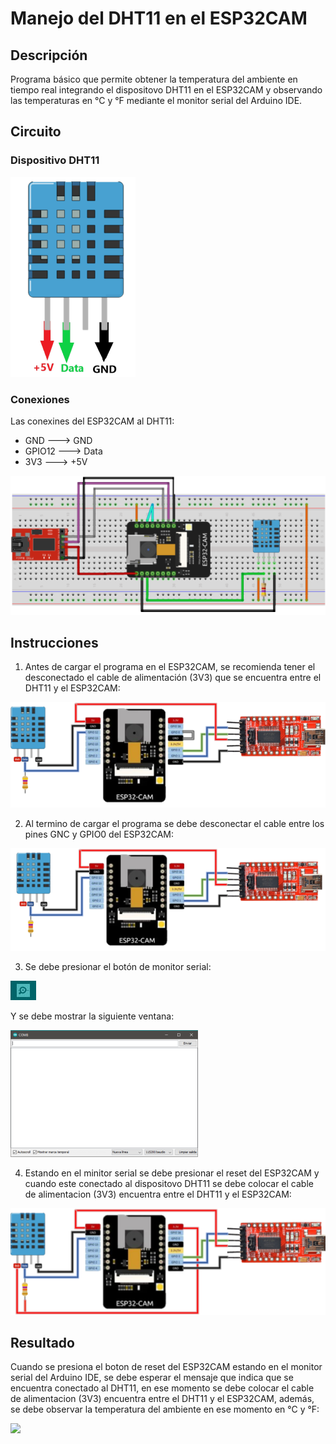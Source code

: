 # Manejo del DHT11 en el ESP32CAM
## Descripción
Programa básico que permite obtener la temperatura del ambiente en tiempo real integrando
el dispositovo DHT11 en el ESP32CAM y observando las temperaturas en °C y °F mediante el monitor serial del Arduino IDE.

## Circuito
### Dispositivo DHT11
![](https://github.com/JoseEduardoUAM/ESP32CAM_SICUAMG2/blob/main/Ejercicios/Manejo_Inicial_DHT11/Imagenes/DHT11.png)

### Conexiones
Las conexines del ESP32CAM al DHT11:

- GND ---> GND
- GPIO12 ---> Data
- 3V3 ---> +5V

![](https://github.com/JoseEduardoUAM/ESP32CAM_SICUAMG2/blob/main/Ejercicios/Manejo_Inicial_DHT11/Imagenes/Circuito.png)

## Instrucciones

1. Antes de cargar el programa en el ESP32CAM, se recomienda tener el desconectado el cable de alimentación (3V3) que se encuentra entre el DHT11 y el ESP32CAM:

![](https://github.com/JoseEduardoUAM/ESP32CAM_SICUAMG2/blob/main/Ejercicios/Manejo_Inicial_DHT11/Imagenes/circuiro_sin_3v3.png)

2. Al termino de cargar el programa se debe desconectar el cable entre los pines GNC y GPIO0 del ESP32CAM:

![](https://github.com/JoseEduardoUAM/ESP32CAM_SICUAMG2/blob/main/Ejercicios/Manejo_Inicial_DHT11/Imagenes/circuito_sin_gpio0.png)

3. Se debe presionar el botón de monitor serial:

![](https://github.com/JoseEduardoUAM/ESP32CAM_SICUAMG2/blob/main/Ejercicios/Webcam_DireccionIP/Imagenes/Boton_Monitor_Serie.JPG)

Y se debe mostrar la siguiente ventana:

![](https://github.com/JoseEduardoUAM/ESP32CAM_SICUAMG2/blob/main/Ejercicios/Manejo_Inicial_DHT11/Imagenes/ventana_monitor_serial.PNG)

4. Estando en el minitor serial se debe presionar el reset del ESP32CAM y cuando este conectado al dispositovo DHT11
se debe colocar el cable de alimentacion (3V3) encuentra entre el DHT11 y el ESP32CAM:

![](https://github.com/JoseEduardoUAM/ESP32CAM_SICUAMG2/blob/main/Ejercicios/Manejo_Inicial_DHT11/Imagenes/circuiro_con_3v3.png)

## Resultado

Cuando se presiona el boton de reset del ESP32CAM estando en el monitor serial del Arduino IDE, se debe esperar el mensaje
que indica que se encuentra conectado al DHT11, en ese momento se debe colocar el cable de alimentacion (3V3) encuentra entre el DHT11 y el ESP32CAM, además, se debe observar la temperatura del ambiente en ese momento en °C y °F:

![](https://github.com/JoseEduardoUAM/ESP32CAM_SICUAMG2/blob/main/Ejercicios/Manejo_Inicial_DHT11/Imagenes/funcionamiento.gif)
